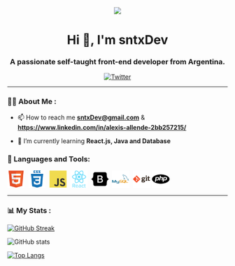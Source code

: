 <div id="header" align="center">
    <img src="https://media.giphy.com/media/h408T6Y5GfmXBKW62l/giphy.gif" width="200" />
    <h1 align="center">Hi 👋, I'm sntxDev</h1>
    <h3 align="center">A passionate self-taught front-end developer from Argentina.</h3>
</div>


<div id="badges" align="center">
    <a href="https://twitter.com/sntxDev" target="_blank">
        <img src="https://img.shields.io/twitter/follow/sntxDev?logo=twitter&style=for-the-badge"
            alt="Twitter" />
    </a>
</div>

---

### 👨‍💻 About Me :

- 📫 How to reach me **sntxDev@gmail.com** & **https://www.linkedin.com/in/alexis-allende-2bb257215/**

- 🌱 I’m currently learning **React.js, Java and Database**


<div align="left">
    <h3>🔨 Languages and Tools:</h3>
    <div>
        <img src="https://github.com/devicons/devicon/blob/master/icons/html5/html5-original.svg" title="HTML5" alt="HTML" width="40" height="40"/>&nbsp;
        <img src="https://github.com/devicons/devicon/blob/master/icons/css3/css3-plain-wordmark.svg"  title="CSS3" alt="CSS" width="40" height="40"/>&nbsp;
        <img src="https://github.com/devicons/devicon/blob/master/icons/javascript/javascript-original.svg" title="JavaScript" alt="JavaScript" width="40" height="40"/>&nbsp;
        <img src="https://github.com/devicons/devicon/blob/master/icons/react/react-original-wordmark.svg" title="React" alt="React" width="40" height="40"/>&nbsp;
        <img src="https://github.com/devicons/devicon/blob/master/icons/bootstrap/bootstrap-plain.svg" title="Bootstrap" alt="Bootstrap" width="40" height="40"/>&nbsp;
        <img src="https://github.com/devicons/devicon/blob/master/icons/mysql/mysql-original-wordmark.svg" title="MySQL"  alt="MySQL" width="40" height="40"/>&nbsp;
        <img src="https://github.com/devicons/devicon/blob/master/icons/git/git-original-wordmark.svg" title="Git" **alt="Git" width="40" height="40"/>
        <img src="https://github.com/devicons/devicon/blob/master/icons/php/php-plain.svg" title="Git" **alt="Git" width="40" height="40"/>
      </div>
</div>

---

### 📊 My Stats :

[![GitHub Streak](http://github-readme-streak-stats.herokuapp.com?user=sntxDev&theme=transparent)](https://git.io/streak-stats)

![GitHub stats](https://github-readme-stats.vercel.app/api?username=sntxDev&show_icons=true&theme=transparent)

[![Top Langs](https://github-readme-stats.vercel.app/api/top-langs/?username=sntxDev&langs_count=8)](https://github.com/anuraghazra/github-readme-stats)
